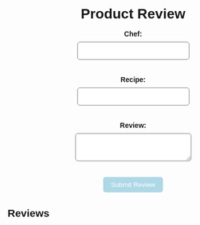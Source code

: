 <html>
  <head>
  <style>
      body {
        font-family: Arial, sans-serif;
      }
      h1 {
        text-align: center;
        margin-bottom: 1rem;
      }
      form {
        display: flex;
        flex-direction: column;
        align-items: center;
        margin-bottom: 1rem;
      }
      label {
        font-weight: bold;
        margin-bottom: 0.5rem;
      }
      input[type="text"],
      textarea {
        padding: 0.5rem;
        font-size: 1rem;
        margin-bottom: 1rem;
        border: 1px solid gray;
        border-radius: 5px;
      }
      button[type="submit"] {
        padding: 0.5rem 1rem;
        background-color: lightblue;
        color: white;
        border: none;
        border-radius: 5px;
        cursor: pointer;
      }
      #review-list {
        list-style: none;
        padding: 0;
        width: 80%;
        margin: 0 auto;
      }
      #review-list li {
        border-bottom: 1px solid gray;
        padding: 0.5rem 0;
      }
    </style>
    <title>Product Review Page</title>
  </head>
  <body>
    <h1>Product Review</h1>
    <form id="review-form">
      <label for="name">Chef:</label>
      <input type="text" id="name" name="name" required>
      <br><label for="recipe">Recipe:</label>
      <input type="text" id="recipe" name="recipe" required>
      <br>
      <label for="review">Review:</label>
      <textarea id="review" name="review" required></textarea>
      <br>
      <button type="submit">Submit Review</button>
    </form>
    <h2>Reviews</h2>
    <ul id="review-list">
    </ul>
  </body>
  <script>
    const reviewForm = document.querySelector('#review-form');
    const reviewList = document.querySelector('#review-list');
    reviewForm.addEventListener('submit', async (event) => {
      event.preventDefault();
      const name = document.querySelector('#name').value;
      const review = document.querySelector('#review').value;
      const recipe = document.querySelector('#recipe').value;
      const response = await fetch('https://everittcheng.tk/api/reviews', {
        method: 'POST',
        headers: {
          'Content-Type': 'application/json'
        },
        body: JSON.stringify({
          name,
          recipe,
          review
        })
      });
      if (response.ok) {
        const review = await response.json();
        addReview(review);
      }
    });
    async function getReviews() {
      const response = await fetch('https://everittcheng.tk/api/reviews');
      const reviews = await response.json();
      reviews.forEach(addReview);
    }
    function addReview(review) {
      const li = document.createElement('li');
      li.innerHTML = `${review.name}: ${review.recipe}: ${review.review}`;
      reviewList.appendChild(li);
    }
    getReviews();

  </script>
</html>